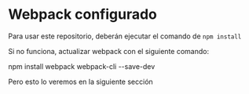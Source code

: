 # Webpack configurado

Para usar este repositorio, deberán ejecutar el comando de ```npm install```

Si no funciona, actualizar webpack con el siguiente comando:

npm install webpack webpack-cli --save-dev

Pero esto lo veremos en la siguiente sección
